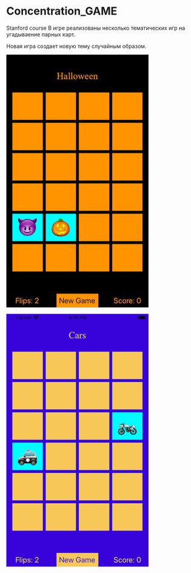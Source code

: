 # Concentration_GAME
Stanford course
В игре реализованы несколько тематических игр на угадываение парных карт.

Новая игра создает новую тему случайным образом.


![](https://github.com/Engwar/screenshots/blob/master/cnctr1.png "Halloween")



![](https://github.com/Engwar/screenshots/blob/master/cnctr2.png "Cars")
